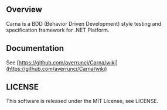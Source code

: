 ## Overview

Carna is a BDD (Behavior Driven Development) style testing and specification framework for .NET Platform.

## Documentation

See [https://github.com/averrunci/Carna/wiki](https://github.com/averrunci/Carna/wiki)

## LICENSE

This software is released under the MIT License, see LICENSE.